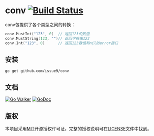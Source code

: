 conv
[![Build Status](https://travis-ci.org/issue9/conv.svg?branch=master)](https://travis-ci.org/issue9/conv)
======

conv包提供了各个类型之间的转换：

```go
conv.MustInt("123", 0)  // 返回123的数值
conv.MustString(123, "")// 返回字符串123
conv.Int("123", 0)      // 返回123数值和nil的error接口
```

安装
----

```shell
go get github.com/issue9/conv
```

文档
----

[![Go Walker](http://gowalker.org/api/v1/badge)](http://gowalker.org/github.com/issue9/conv)
[![GoDoc](https://godoc.org/github.com/issue9/conv?status.svg)](https://godoc.org/github.com/issue9/conv)


版权
----

本项目采用[MIT](http://opensource.org/licenses/MIT)开源授权许可证，完整的授权说明可在[LICENSE](LICENSE)文件中找到。
